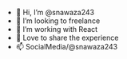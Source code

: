 - 👋 Hi, I’m @snawaza243
- 👀 I’m looking to freelance
- 🌱 I’m working with React
- 💞️ Love to share the experience
- 📫 SocialMedia/@snawaza243

<!---
snawaza243/snawaza243 is a ✨ special ✨ repository because its `README.md` (this file) appears on your GitHub profile.
You can click the Preview link to take a look at your changes.
--->


